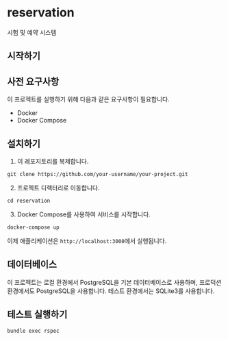 # reservation
시험 및 예약 시스템
## 시작하기
## 사전 요구사항
이 프로젝트를 실행하기 위해 다음과 같은 요구사항이 필요합니다.
- Docker
- Docker Compose
## 설치하기
1. 이 레포지토리를 복제합니다.
```shell
git clone https://github.com/your-username/your-project.git
```
2. 프로젝트 디렉터리로 이동합니다.
```shell
cd reservation
```
3. Docker Compose를 사용하여 서비스를 시작합니다.
```shell
docker-compose up
```
이제 애플리케이션은 `http://localhost:3000`에서 실행됩니다.
## 데이터베이스
이 프로젝트는 로컬 환경에서 PostgreSQL을 기본 데이터베이스로 사용하며, 프로덕션 환경에서도 PostgreSQL을 사용합니다. 테스트 환경에서는 SQLite3를 사용합니다.
## 테스트 실행하기
```shell
bundle exec rspec
```